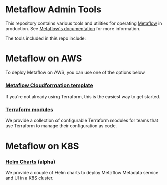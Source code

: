 # Metaflow Admin Tools

This repository contains various tools and utilities for operating [Metaflow](https://github.com/Netflix/metaflow) in production. See [Metaflow's documentation](https://docs.metaflow.org) for more information.

The tools included in this repo include:

# Metaflow on AWS

To deploy Metaflow on AWS, you can use one of the options below

### [Metaflow Cloudformation template](./aws/cloudformation)

If you're not already using Terraform, this is the easiest way to get started.

### [Terraform modules](./aws/terraform)

We provide a collection of configurable Terraform modules for teams that use Terraform to manage their configuration as code.

# Metaflow on K8S

### [Helm Charts](./k8s/helm/metaflow) (alpha)
We provide a couple of Helm charts to deploy Metaflow Metadata service and UI in a K8S cluster.



